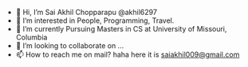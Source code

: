 - 👋 Hi, I’m Sai Akhil Chopparapu @akhil6297
- 👀 I’m interested in People, Programming, Travel.
- 🌱 I’m currently Pursuing Masters in CS at University of Missouri, Columbia
- 💞️ I’m looking to collaborate on ...
- 📫 How to reach me on mail? haha here it is saiakhil009@gmail.com

<!---
akhil6297/akhil6297 is a ✨ special ✨ repository because its `README.md` (this file) appears on your GitHub profile.
You can click the Preview link to take a look at your changes.
--->
